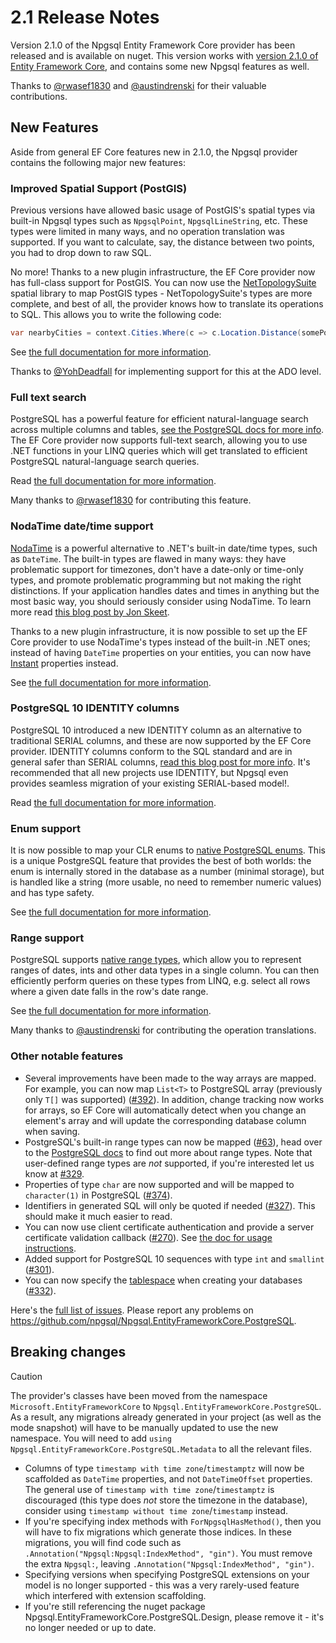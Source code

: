 # 2.1 Release Notes

Version 2.1.0 of the Npgsql Entity Framework Core provider has been released and is available on nuget. This version works with [version 2.1.0 of Entity Framework Core](https://docs.microsoft.com/en-us/ef/core/what-is-new/ef-core-2.1), and contains some new Npgsql features as well.

Thanks to [@rwasef1830](https://github.com/rwasef1830) and [@austindrenski](https://github.com/austindrenski) for their valuable contributions.

## New Features

Aside from general EF Core features new in 2.1.0, the Npgsql provider contains the following major new features:

### Improved Spatial Support (PostGIS)

Previous versions have allowed basic usage of PostGIS's spatial types via built-in Npgsql types such as `NpgsqlPoint`, `NpgsqlLineString`, etc. These types were limited in many ways, and no operation translation was supported. If you want to calculate, say, the distance between two points, you had to drop down to raw SQL.

No more! Thanks to a new plugin infrastructure, the EF Core provider now has full-class support for PostGIS. You can now use the [NetTopologySuite](https://github.com/NetTopologySuite/NetTopologySuite) spatial library to map PostGIS types - NetTopologySuite's types are more complete, and best of all, the provider knows how to translate its operations to SQL. This allows you to write the following code:

```c#
var nearbyCities = context.Cities.Where(c => c.Location.Distance(somePoint) < 100);
```

See [the full documentation for more information](../mapping/nts.md).

Thanks to [@YohDeadfall](https://github.com/YohDeadfall) for implementing support for this at the ADO level.

### Full text search

PostgreSQL has a powerful feature for efficient natural-language search across multiple columns and tables, [see the PostgreSQL docs for more info](https://www.postgresql.org/docs/current/static/textsearch.html). The EF Core provider now supports full-text search, allowing you to use .NET functions in your LINQ queries which will get translated to efficient PostgreSQL natural-language search queries.

Read [the full documentation for more information](../mapping/full-text-search.md).

Many thanks to [@rwasef1830](https://github.com/rwasef1830) for contributing this feature.

### NodaTime date/time support

[NodaTime](https://nodatime.org) is a powerful alternative to .NET's built-in date/time types, such as `DateTime`. The built-in types are flawed in many ways: they have problematic support for timezones, don't have a date-only or time-only types, and promote problematic programming but not making the right distinctions. If your application handles dates and times in anything but the most basic way, you should seriously consider using NodaTime. To learn more read [this blog post by Jon Skeet](https://blog.nodatime.org/2011/08/what-wrong-with-datetime-anyway.html).

Thanks to a new plugin infrastructure, it is now possible to set up the EF Core provider to use NodaTime's types instead of the built-in .NET ones; instead of having `DateTime` properties on your entities, you can now have [Instant](https://nodatime.org/2.2.x/userguide/core-types) properties instead.

See [the full documentation for more information](../mapping/nodatime.md).

### PostgreSQL 10 IDENTITY columns

PostgreSQL 10 introduced a new IDENTITY column as an alternative to traditional SERIAL columns, and these are now supported by the EF Core provider. IDENTITY columns conform to the SQL standard and are in general safer than SERIAL columns, [read this blog post for more info](https://docs.microsoft.com/en-us/ef/core/what-is-new/ef-core-2.1). It's recommended that all new projects use IDENTITY, but Npgsql even provides seamless migration of your existing SERIAL-based model!.

Read [the full documentation for more information](../value-generation.md).

### Enum support

It is now possible to map your CLR enums to [native PostgreSQL enums](https://www.postgresql.org/docs/current/static/datatype-enum.html). This is a unique PostgreSQL feature that provides the best of both worlds: the enum is internally stored in the database as a number (minimal storage), but is handled like a string (more usable, no need to remember numeric values) and has type safety.

See [the full documentation for more information](../mapping/enum.md).

### Range support

PostgreSQL supports [native range types](https://www.postgresql.org/docs/current/static/rangetypes.html), which allow you to represent ranges of dates, ints and other data types in a single column. You can then efficiently perform queries on these types from LINQ, e.g. select all rows where a given date falls in the row's date range.

See [the full documentation for more information](../mapping/range.md).

Many thanks to [@austindrenski](https://github.com/austindrenski) for contributing the operation translations.

### Other notable features

* Several improvements have been made to the way arrays are mapped. For example, you can now map `List<T>` to PostgreSQL array (previously only `T[]` was supported) ([#392](https://github.com/npgsql/Npgsql.EntityFrameworkCore.PostgreSQL/issues/392)). In addition, change tracking now works for arrays, so EF Core will automatically detect when you change an element's array and will update the corresponding database column when saving.
* PostgreSQL's built-in range types can now be mapped ([#63](https://github.com/npgsql/Npgsql.EntityFrameworkCore.PostgreSQL/issues/63)), head over to the [PostgreSQL docs](https://www.postgresql.org/docs/current/static/rangetypes.html) to find out more about range types. Note that user-defined range types are *not* supported, if you're interested let us know at [#329](https://github.com/npgsql/Npgsql.EntityFrameworkCore.PostgreSQL/issues/329).
* Properties of type `char` are now supported and will be mapped to `character(1)` in PostgreSQL ([#374](https://github.com/npgsql/Npgsql.EntityFrameworkCore.PostgreSQL/issues/374)).
* Identifiers in generated SQL will only be quoted if needed ([#327](https://github.com/npgsql/Npgsql.EntityFrameworkCore.PostgreSQL/issues/327)). This should make it much easier to read.
* You can now use client certificate authentication and provide a server certificate validation callback ([#270](https://github.com/npgsql/Npgsql.EntityFrameworkCore.PostgreSQL/issues/270)). See [the doc for usage instructions](http://www.npgsql.org/efcore/misc.html#certificate-authentication).
* Added support for PostgreSQL 10 sequences with type `int` and `smallint` ([#301](https://github.com/npgsql/Npgsql.EntityFrameworkCore.PostgreSQL/issues/301)).
* You can now specify the [tablespace](https://www.postgresql.org/docs/current/static/manage-ag-tablespaces.html) when creating your databases ([#332](https://github.com/npgsql/Npgsql.EntityFrameworkCore.PostgreSQL/issues/332)).

Here's the [full list of issues](https://github.com/npgsql/Npgsql.EntityFrameworkCore.PostgreSQL/milestone/8?closed=1). Please report any problems on https://github.com/npgsql/Npgsql.EntityFrameworkCore.PostgreSQL.

## Breaking changes

> [!CAUTION]
> The provider's classes have been moved from the namespace `Microsoft.EntityFrameworkCore` to `Npgsql.EntityFrameworkCore.PostgreSQL`. As a result, any migrations already generated in your project (as well as the mode snapshot) will have to be manually updated to use the new namespace. You will need to add `using Npgsql.EntityFrameworkCore.PostgreSQL.Metadata` to all the relevant files.

* Columns of type `timestamp with time zone`/`timestamptz` will now be scaffolded as `DateTime` properties, and not `DateTimeOffset` properties. The general use of `timestamp with time zone`/`timestamptz` is discouraged (this type does *not* store the timezone in the database), consider using `timestamp without time zone`/`timestamp` instead.
* If you're specifying index methods with `ForNpgsqlHasMethod()`, then you will have to fix migrations which generate those indices. In these migrations, you will find code such as `.Annotation("Npgsql:Npgsql:IndexMethod", "gin")`. You must remove the extra `Npgsql:`, leaving `.Annotation("Npgsql:IndexMethod", "gin")`.
* Specifying versions when specifying PostgreSQL extensions on your model is no longer supported - this was a very rarely-used feature which interfered with extension scaffolding.
* If you're still referencing the nuget package Npgsql.EntityFrameworkCore.PostgreSQL.Design, please remove it - it's no longer needed or up to date.
